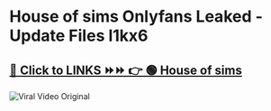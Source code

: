 
 # House of sims Onlyfans Leaked - Update Files l1kx6

## <h2><a href="https://clipsfans.com/House_of_sims&ref=git">🔗 Click to LINKS ⏩⏩ 👉 🟢 House of sims </a></h2>

<a href="https://clipsfans.com/House_of_sims&ref=git" rel="nofollow" data-target="animated-image.originalLink"><img src="https://i.ibb.co.com/xMMVF88/686577567.gif" alt="Viral Video Original" style="max-width: 100%; display: inline-block;" data-target="animated-image.originalImage"></a>

